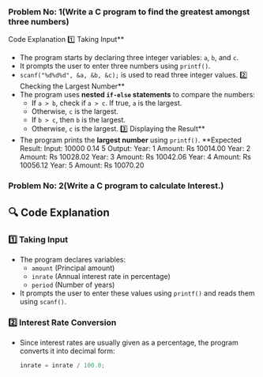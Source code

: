 ### Problem No: 1(Write a C program to find the greatest amongst three numbers)
Code Explanation
1️⃣ Taking Input**
- The program starts by declaring three integer variables: `a`, `b`, and `c`.
- It prompts the user to enter three numbers using `printf()`.
- `scanf("%d%d%d", &a, &b, &c);` is used to read three integer values.
2️⃣ Checking the Largest Number**
- The program uses **nested `if-else` statements** to compare the numbers:
  - If `a > b`, check if `a > c`. If true, `a` is the largest.
  - Otherwise, `c` is the largest.
  - If `b > c`, then `b` is the largest.
  - Otherwise, `c` is the largest.
3️⃣ Displaying the Result**
- The program prints the **largest number** using `printf()`.
**Expected Result:
  Input: 10000  0.14  5
  Output: Year:  1  Amount: Rs 10014.00
          Year:  2  Amount: Rs 10028.02
          Year:  3  Amount: Rs 10042.06
          Year:  4  Amount: Rs 10056.12
          Year:  5  Amount: Rs 10070.20

### Problem No: 2(Write a C program to calculate Interest.)

## 🔍 Code Explanation
### **1️⃣ Taking Input**
- The program declares variables:
  - `amount` (Principal amount)
  - `inrate` (Annual interest rate in percentage)
  - `period` (Number of years)
- It prompts the user to enter these values using `printf()` and reads them using `scanf()`.

### **2️⃣ Interest Rate Conversion**
- Since interest rates are usually given as a percentage, the program converts it into decimal form:
  ```c
  inrate = inrate / 100.0;
